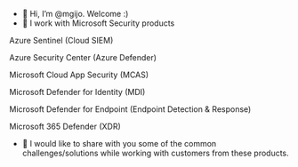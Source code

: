 - 👋 Hi, I’m @mgijo. Welcome :)
- 👀 I work with Microsoft Security products

Azure Sentinel (Cloud SIEM)

Azure Security Center (Azure Defender)

Microsoft Cloud App Security (MCAS)

Microsoft Defender for Identity (MDI)

Microsoft Defender for Endpoint (Endpoint Detection & Response)

Microsoft 365 Defender (XDR)

- 🌱 I would like to share with you some of the common challenges/solutions while working with customers from these products.

<!---
//- 💞️ I’m looking to collaborate on ...
//- 📫 How to reach me ...

mgijo/mgijo is a ✨ special ✨ repository because its `README.md` (this file) appears on your GitHub profile.
You can click the Preview link to take a look at your changes.
--->

